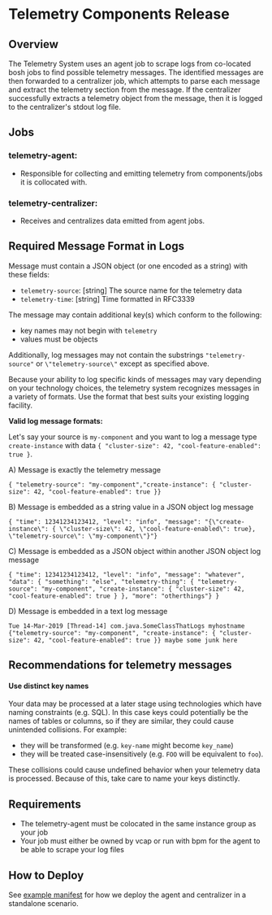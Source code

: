 # Telemetry Components Release

## Overview
The Telemetry System uses an agent job to scrape logs from co-located bosh jobs to find possible telemetry messages. The
identified messages are then forwarded to a centralizer job, which attempts to parse each message and extract the telemetry section
from the message. If the centralizer successfully extracts a telemetry object from the message, then it is logged to the centralizer's
stdout log file.

## Jobs
### telemetry-agent:
- Responsible for collecting and emitting telemetry from components/jobs it is collocated with.

### telemetry-centralizer:
- Receives and centralizes data emitted from agent jobs.


## Required Message Format in Logs
Message must contain a JSON object (or one encoded as a string) with these fields:
  - `telemetry-source`: [string] The source name for the telemetry data
  - `telemetry-time`: [string] Time formatted in RFC3339

The message may contain additional key(s) which conform to the following:
  - key names may not begin with `telemetry`
  - values must be objects

Additionally, log messages may not contain the substrings `"telemetry-source"` or `\"telemetry-source\"` except as specified above.

Because your ability to log specific kinds of messages may vary depending on your technology choices, the telemetry system recognizes
messages in a variety of formats. Use the format that best suits your existing logging facility.

**Valid log message formats:**

Let's say your source is `my-component` and you want to log a message type `create-instance` with data `{ "cluster-size": 42, "cool-feature-enabled": true }`.

A) Message is exactly the telemetry message
```
{ "telemetry-source": "my-component","create-instance": { "cluster-size": 42, "cool-feature-enabled": true }}
```

B) Message is embedded as a string value in a JSON object log message
```
{ "time": 12341234123412, "level": "info", "message": "{\"create-instance\": { \"cluster-size\": 42, \"cool-feature-enabled\": true}, \"telemetry-source\": \"my-component\"}"}
```

C) Message is embedded as a JSON object within another JSON object log message
```
{ "time": 12341234123412, "level": "info", "message": "whatever", "data": { "something": "else", "telemetry-thing": { "telemetry-source": "my-component", "create-instance": { "cluster-size": 42, "cool-feature-enabled": true } }, "more": "otherthings"} }
```

D) Message is embedded in a text log message
```
Tue 14-Mar-2019 [Thread-14] com.java.SomeClassThatLogs myhostname {"telemetry-source": "my-component", "create-instance": { "cluster-size": 42, "cool-feature-enabled": true }} maybe some junk here
```

## Recommendations for telemetry messages

#### Use distinct key names
Your data may be processed at a later stage using technologies which have naming constraints (e.g. SQL). In this case keys could potentially be the names of tables or columns, so if they are similar, they could cause unintended collisions. For example:
- they will be transformed (e.g. `key-name` might become `key_name`)
- they will be treated case-insensitively (e.g. `FOO` will be equivalent to `foo`).

These collisions could cause undefined behavior when your telemetry data is processed. Because of this, take care to name your keys distinctly.


## Requirements
- The telemetry-agent must be colocated in the same instance group as your job
- Your job must either be owned by vcap or run with bpm for the agent to be able to scrape your log files

## How to Deploy
See [example manifest](https://github.com/pivotal-cf/telemetry-components-release/blob/master/ci/manifest/telemetry-components.yml) for how we deploy the agent and centralizer in a standalone scenario.
